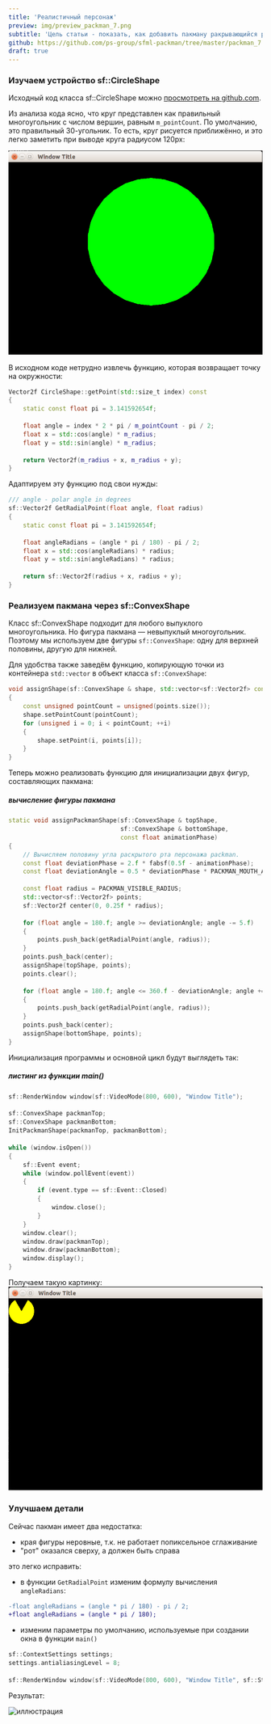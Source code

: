 ```yaml
---
title: 'Реалистичный персонаж'
preview: img/preview_packman_7.png
subtitle: 'Цель статьи - показать, как добавить пакману ракрывающийся рот и правдоподобную анимацию движения'
github: https://github.com/ps-group/sfml-packman/tree/master/packman_7
draft: true
---
```


### Изучаем устройство sf::CircleShape

Исходный код класса sf::CircleShape можно [просмотреть на github.com](https://github.com/SFML/SFML/blob/master/src/SFML/Graphics/CircleShape.cpp).

Из анализа кода ясно, что круг представлен как правильный многоугольник с числом вершин, равным `m_pointCount`. По умолчанию, это правильный 30-угольник. То есть, круг рисуется приближённо, и это легко заметить при выводе круга радиусом 120px:

![иллюстрация](img/circle-30v.png)

В исходном коде нетрудно извлечь функцию, которая возвращает точку на окружности:

```cpp
Vector2f CircleShape::getPoint(std::size_t index) const
{
    static const float pi = 3.141592654f;

    float angle = index * 2 * pi / m_pointCount - pi / 2;
    float x = std::cos(angle) * m_radius;
    float y = std::sin(angle) * m_radius;

    return Vector2f(m_radius + x, m_radius + y);
}
```

Адаптируем эту функцию под свои нужды:

```cpp
/// angle - polar angle in degrees
sf::Vector2f GetRadialPoint(float angle, float radius)
{
    static const float pi = 3.141592654f;

    float angleRadians = (angle * pi / 180) - pi / 2;
    float x = std::cos(angleRadians) * radius;
    float y = std::sin(angleRadians) * radius;

    return sf::Vector2f(radius + x, radius + y);
}
```

### Реализуем пакмана через sf::ConvexShape

Класс sf::ConvexShape подходит для любого выпуклого многоугольника. Но фигура пакмана — невыпуклый многоугольник. Поэтому мы используем две фигуры `sf::ConvexShape`: одну для верхней половины, другую для нижней.

Для удобства также заведём функцию, копирующую точки из контейнера `std::vector` в объект класса `sf::ConvexShape`:

```cpp
void assignShape(sf::ConvexShape & shape, std::vector<sf::Vector2f> const& points)
{
    const unsigned pointCount = unsigned(points.size());
    shape.setPointCount(pointCount);
    for (unsigned i = 0; i < pointCount; ++i)
    {
        shape.setPoint(i, points[i]);
    }
}
```

Теперь можно реализовать функцию для инициализации двух фигур, составляющих пакмана:

##### вычисление фигуры пакмана

```cpp
static void assignPackmanShape(sf::ConvexShape & topShape,
                               sf::ConvexShape & bottomShape,
                               const float animationPhase)
{
    // Вычисляем половину угла раскрытого рта персонажа packman.
    const float deviationPhase = 2.f * fabsf(0.5f - animationPhase);
    const float deviationAngle = 0.5 * deviationPhase * PACKMAN_MOUTH_ANGLE;

    const float radius = PACKMAN_VISIBLE_RADIUS;
    std::vector<sf::Vector2f> points;
    sf::Vector2f center(0, 0.25f * radius);

    for (float angle = 180.f; angle >= deviationAngle; angle -= 5.f)
    {
        points.push_back(getRadialPoint(angle, radius));
    }
    points.push_back(center);
    assignShape(topShape, points);
    points.clear();

    for (float angle = 180.f; angle <= 360.f - deviationAngle; angle += 5.f)
    {
        points.push_back(getRadialPoint(angle, radius));
    }
    points.push_back(center);
    assignShape(bottomShape, points);
}
```

Инициализация программы и основной цикл будут выглядеть так:

##### листинг из функции main()
```cpp
sf::RenderWindow window(sf::VideoMode(800, 600), "Window Title");

sf::ConvexShape packmanTop;
sf::ConvexShape packmanBottom;
InitPackmanShape(packmanTop, packmanBottom);

while (window.isOpen())
{
    sf::Event event;
    while (window.pollEvent(event))
    {
        if (event.type == sf::Event::Closed)
        {
            window.close();
        }
    }
    window.clear();
    window.draw(packmanTop);
    window.draw(packmanBottom);
    window.display();
}
```

Получаем такую картинку:
![иллюстрация](img/aliased-packman.png)

### Улучшаем детали

Сейчас пакман имеет два недостатка:

- края фигуры неровные, т.к. не работает попиксельное сглаживание
- "рот" оказался сверху, а должен быть справа

это легко исправить:

- в функции `GetRadialPoint` изменим формулу вычисления `angleRadians`:

```diff
-float angleRadians = (angle * pi / 180) - pi / 2;
+float angleRadians = (angle * pi / 180);
```

- изменим параметры по умолчанию, используемые при создании окна в функции `main()`
```cpp
sf::ContextSettings settings;
settings.antialiasingLevel = 8;

sf::RenderWindow window(sf::VideoMode(800, 600), "Window Title", sf::Style::Default, settings);
```

Результат:

![иллюстрация](img/app-2.png)
